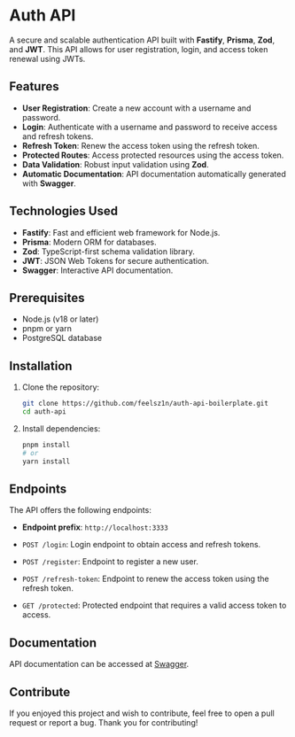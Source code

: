 # Auth API

A secure and scalable authentication API built with **Fastify**, **Prisma**, **Zod**, and **JWT**. This API allows for user registration, login, and access token renewal using JWTs.

## Features

- **User Registration**: Create a new account with a username and password.
- **Login**: Authenticate with a username and password to receive access and refresh tokens.
- **Refresh Token**: Renew the access token using the refresh token.
- **Protected Routes**: Access protected resources using the access token.
- **Data Validation**: Robust input validation using **Zod**.
- **Automatic Documentation**: API documentation automatically generated with **Swagger**.

## Technologies Used

- **Fastify**: Fast and efficient web framework for Node.js.
- **Prisma**: Modern ORM for databases.
- **Zod**: TypeScript-first schema validation library.
- **JWT**: JSON Web Tokens for secure authentication.
- **Swagger**: Interactive API documentation.

## Prerequisites

- Node.js (v18 or later)
- pnpm or yarn
- PostgreSQL database

## Installation

1. Clone the repository:

   ```bash
   git clone https://github.com/feelsz1n/auth-api-boilerplate.git
   cd auth-api
   ```
2. Install dependencies:

   ```bash
   pnpm install
   # or
   yarn install
   ```

## Endpoints

The API offers the following endpoints:
- **Endpoint prefix**: `http://localhost:3333`

- `POST /login`: Login endpoint to obtain access and refresh tokens.
- `POST /register`: Endpoint to register a new user.
- `POST /refresh-token`: Endpoint to renew the access token using the refresh token.
- `GET /protected`: Protected endpoint that requires a valid access token to access.

## Documentation

API documentation can be accessed at [Swagger](http://localhost:3000/docs).

## Contribute

If you enjoyed this project and wish to contribute, feel free to open a pull request or report a bug. Thank you for contributing!

